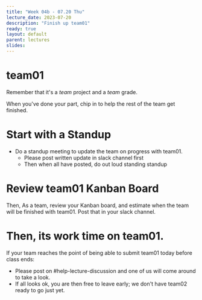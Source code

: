 ```yaml
---
title: "Week 04b - 07.20 Thu"
lecture_date: 2023-07-20
description: "Finish up team01"
ready: true
layout: default
parent: lectures
slides: 
---
```


# team01

Remember that it's a *team* project and a *team* grade.

When you've done your part, chip in to help the rest of the team get finished.

# Start with a Standup

* Do a standup meeting to update the team on progress with team01.
  * Please post written update in slack channel first
  * Then when all have posted, do out loud standing standup

# Review team01 Kanban Board

Then, As a team, review your Kanban board, and estimate when the team will be finished with team01.  Post that in your slack channel.

# Then, its work time on team01.

If your team reaches the point of being able to submit team01 today before class ends:

* Please post on #help-lecture-discussion and one of us will come around to take a look.
* If all looks ok, you are then free to leave early; we don't have team02 ready to go just yet.
